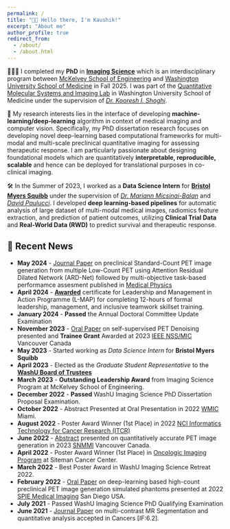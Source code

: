 ```yaml
---
permalink: /
title: "👋🏼 Hello there, I'm Kaushik!"
excerpt: "About me"
author_profile: true
redirect_from: 
  - /about/
  - /about.html
---
```





<!---![Illustration of combining vision and language modalities](/images/image_to_text_vis.png){: .align-right width="300px"}-->
👨🏻‍💻 I completed my **PhD** in [**Imaging Science**](https://engineering.wustl.edu/academics/programs/imaging-science/index.html) which is an interdisciplinary program between [McKelvey School of Engineering](https://engineering.wustl.edu/index.html) and [Washington University School of Medicine](https://medicine.wustl.edu/) in Fall 2025. I was part of the [Quantitative Molecular Systems and Imaging Lab](https://www.mir.wustl.edu/research/research-centers/precision-radiotheranostics-translation-center-prtc/labs/shoghi-lab/) in Washington University School of Medicine under the supervision of [*Dr. Kooresh I. Shoghi*](https://www.mir.wustl.edu/employees/kooresh-shoghi/).

🔬 My research interests lies in the interface of developing **machine-learning/deep-learning** algorithm in context of medical imaging and computer vision. Specifically, my PhD dissertation research focuses on developing novel deep-learning based computational frameworks for multi-modal and multi-scale preclinical quantitative imaging for assessing therapeutic response. I am particularly passionate about designing foundational models which are quantitatively **interpretable, reproducible, scalable** and hence can be deployed for translational purposes in co-clinical imaging.

🛠️ In the Summer of 2023, I worked as a **Data Science Intern** for [**Bristol Myers Squibb**](https://www.bms.com/) under the supervision of [*Dr. Mariann Micsinai-Balan*](https://www.linkedin.com/in/mariannmicsinai/) and [*David Paulucci*](https://www.linkedin.com/in/david-paulucci/). I developed **deep learning-based pipelines** for automatic analysis of large dataset of multi-modal medical images, radiomics feature extraction, and prediction of patient outcomes, utilizing **Clinical Trial Data** and **Real-World Data (RWD)** to predict survival and therapeutic response.


## 📰 Recent News
* **May 2024** - [Journal Paper](https://aapm.onlinelibrary.wiley.com/doi/10.1002/mp.17105) on preclinical Standard-Count PET image generation from multiple Low-Count PET using Attention Residual Dilated Network (ARD-Net) followed by multi-objective task-based performamce assesment published in [Medical Physics](https://aapm.onlinelibrary.wiley.com/journal/24734209)
* **April 2024** - [**Awarded**](https://badgr.com/public/assertions/cBw6IgP3SpGhnpZ3GJIQNQ?identity__email=kaushik.dutta@wustl.edu&action=download) certificate for Leadership and Management in Action Programme (L-MAP) for completing 12-hours of formal leadership, management, and inclusive teamwork skillset training. 
* **January 2024** - **Passed** the Annual Doctoral Committee Update Examination
* **November 2023** - [Oral Paper](https://ieeexplore.ieee.org/abstract/document/10338657) on self-supervised PET Denoising presented and **Trainee Grant** Awarded at 2023 [IEEE NSS/MIC](https://nssmic.ieee.org/2023/) Vancouver Canada
* **May 2023** - Started working as *Data Science Intern* for **Bristol Myers Squibb**
* **April 2023** - Elected as the *Graduate Student Representative* to the [**WashU Board of Trustees**](https://boardoftrustees.wustl.edu/)
* **March 2023** - **Outstanding Leadership Award** from Imaging Science Program at McKelvey School of Engineering.
* **December 2022** - **Passed** WashU Imaging Science PhD Dissertation Proposal Examination.
* **October 2022** - Abstract Presented at Oral Presentation in 2022 [WMIC](https://wmis.org/wmic-2022-highlights/) Miami.
* **August 2022** - Poster Award Winner (1st Place) in 2022 [NCI Informatics Technology for Cancer Research (ITCR)](https://itcr2022.org/)
* **June 2022** - [Abstract](https://jnm.snmjournals.org/content/63/supplement_2/3222.abstracthttps://jnm.snmjournals.org/content/63/supplement_2/3222.abstract) presented on quantitatively accurate PET image generation in 2023 [SNMMI](https://www.snmmi.org/index.aspx) Vancouver Canada.
* **April 2022** - Poster Award Winner (1st Place) in [Oncologic Imaging Program](https://siteman.wustl.edu/research/research-programs/oncologic-imaging-program-oip/) at Siteman Cancer Center.
* **March 2022** - Best Poster Award in WashU Imaging Science Retreat 2022.
* **February 2022** - [Oral Paper](https://www.spiedigitallibrary.org/conference-proceedings-of-spie/12031/120311F/Deep-learning-framework-to-synthesize-high-count-preclinical-PET-images/10.1117/12.2612729.full) on deep-learning based high-count preclinical PET image generation simulated phantoms presented at 2022 [SPIE Medical Imaging](https://spie.org/conferences-and-exhibitions/medical-imaging/program#_=_) San Diego USA.
* **July 2021** - Passed WashU Imaging Science PhD Qualifying Examination
* **June 2021** - [Journal Paper](https://www.mdpi.com/2072-6694/13/15/3795) on multi-contrast MR Segmentation and quantitative analysis accepted in Cancers [IF:6.2].

<!---!
## 🤖 Open Source Contributions
I have experience contributing to [Arena Bench](https://github.com/Arena-Rosnav) a large open-source project for robotic obstacle avoidance using Deep Reinforcement Learning.

Moreover, I have published a [respective paper](https://sudo-boris.github.io/publication/2022-Arena-Bench) at the IROS conference and in the Robotics and Automation Letters (RA-L) journal.

## 📜 Reimplementing and Reproducing Papers
I have experience with independent research. I have implemented the Reward Constrained Policy Optimization paper into stable-baselines3 PPO and reproduced the original results by running and tracking experiments.

To accompany this work, I have submitted a blog post to the **ICLR** Blogposts Track communicating the paper's theory and my results.

Feel free to look at my specific [portfolio entry](https://sudo-boris.github.io/portfolio/RCPPO/).

## 👨🏻‍🔬 Professional Experience
Currently I am working as a **Student Researcher** at the Reliable Multimodal AI Lab at the TU Darmstadt under the supervision of Prof. Marcus Rohrbach working on **Generative Video-Language Modelling**.
Additionally, I have professional experience working as an **Applied Machine Learning Student Researcher** at the Fraunhofer Heinrich Hertz Institute. \
There I worked on dynamic traffic flow forecasting using Graph Neural Networks.

## 📚 Teaching and Community Contributions
To further contribute to the Machine Learning community, I have a [YouTube](https://www.youtube.com/@borismeinardus) and [Medium](https://medium.com/@boris.meinardus) channel where I publish educational Machine Learning content.
-->







